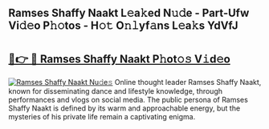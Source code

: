 ## Ramses Shaffy Naakt L𝚎a𝚔ed N𝚞𝚍e - Part-Ufw Vi𝚍𝚎o P𝚑𝚘tos - H𝚘𝚝 O𝚗𝚕yf𝚊ns L𝚎a𝚔s YdVfJ

# <h2><a href="http://kfba3pw.oniu.top/?m=Ramses+Shaffy+Naakt">🔗👉 🔴 Ramses Shaffy Naakt P𝚑ot𝚘𝚜 V𝚒d𝚎o</a></h2>

[![Ramses Shaffy Naakt Nu𝚍e𝚜](https://i.imgur.com/0qMVB7G.gif)](http://kfba3pw.oniu.top/?m=Ramses+Shaffy+Naakt)
Online thought leader Ramses Shaffy Naakt, known for disseminating dance and lifestyle knowledge, through performances and vlogs on social media. The public persona of Ramses Shaffy Naakt is defined by its warm and approachable energy, but the mysteries of his private life remain a captivating enigma.  
